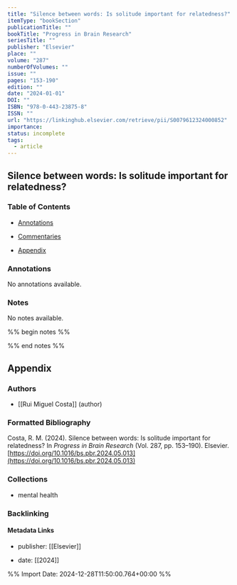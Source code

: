```yaml
---
title: "Silence between words: Is solitude important for relatedness?"
itemType: "bookSection"
publicationTitle: ""
bookTitle: "Progress in Brain Research"
seriesTitle: ""
publisher: "Elsevier"
place: ""
volume: "287"
numberOfVolumes: ""
issue: ""
pages: "153-190"
edition: ""
date: "2024-01-01"
DOI: ""
ISBN: "978-0-443-23875-8"
ISSN: ""
url: "https://linkinghub.elsevier.com/retrieve/pii/S0079612324000852"
importance: 
status: incomplete
tags:
  - article
---
```


## Silence between words: Is solitude important for relatedness?

### Table of Contents

- [Annotations](#annotations)

+ [Commentaries](#commentaries)

- [Appendix](#appendix)

### Annotations


No annotations available.


### Notes


No notes available.


%% begin notes %%

<!-- Write your personal notes here -->

%% end notes %%

## Appendix

### Authors


- [[Rui Miguel Costa]] (author)




### Formatted Bibliography

Costa, R. M. (2024). Silence between words: Is solitude important for relatedness? In _Progress in Brain Research_ (Vol. 287, pp. 153–190). Elsevier. [https://doi.org/10.1016/bs.pbr.2024.05.013](https://doi.org/10.1016/bs.pbr.2024.05.013)






### Collections


- mental health





### Backlinking


#### Metadata Links



- publisher: [[Elsevier]]



- date: [[2024]]





<!-- Any additional notes or comments -->


%% Import Date: 2024-12-28T11:50:00.764+00:00 %%

